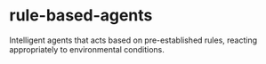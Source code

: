 # rule-based-agents
Intelligent agents that acts based on pre-established rules, reacting appropriately to environmental conditions.
